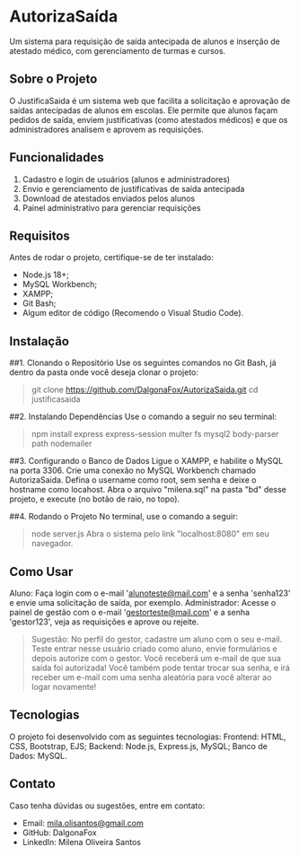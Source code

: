 # AutorizaSaída
Um sistema para requisição de saída antecipada de alunos e inserção de atestado médico, com gerenciamento de turmas e cursos.

## Sobre o Projeto
O JustificaSaida é um sistema web que facilita a solicitação e aprovação de saídas antecipadas de alunos em escolas. Ele permite que alunos façam pedidos de saída, enviem justificativas (como atestados médicos) e que os administradores analisem e aprovem as requisições.

## Funcionalidades
1. Cadastro e login de usuários (alunos e administradores)
2. Envio e gerenciamento de justificativas de saída antecipada
3. Download de atestados enviados pelos alunos
4. Painel administrativo para gerenciar requisições

## Requisitos
Antes de rodar o projeto, certifique-se de ter instalado:
- Node.js 18+;
- MySQL Workbench;
- XAMPP;
- Git Bash;
- Algum editor de código (Recomendo o Visual Studio Code).

## Instalação

##1. Clonando o Repositório
Use os seguintes comandos no Git Bash, já dentro da pasta onde você deseja clonar o projeto:
> git clone https://github.com/DalgonaFox/AutorizaSaida.git
> cd justificasaida

##2. Instalando Dependências
Use o comando a seguir no seu terminal:
> npm install express express-session multer fs mysql2 body-parser path nodemailer

##3. Configurando o Banco de Dados
Ligue o XAMPP, e habilite o MySQL na porta 3306.
Crie uma conexão no MySQL Workbench chamado AutorizaSaida. Defina o username como root, sem senha e deixe o hostname como locahost.
Abra o arquivo "milena.sql" na pasta "bd" desse projeto, e execute (no botão de raio, no topo).

##4. Rodando o Projeto
No terminal, use o comando a seguir:
> node server.js
Abra o sistema pelo link "localhost:8080" em seu navegador.

## Como Usar
Aluno: Faça login com o e-mail 'alunoteste@mail.com' e a senha 'senha123' e envie uma solicitação de saída, por exemplo.
Administrador: Acesse o painel de gestão com o e-mail 'gestorteste@mail.com' e a senha 'gestor123', veja as requisições e aprove ou rejeite.
> Sugestão: No perfil do gestor, cadastre um aluno com o seu e-mail. Teste entrar nesse usuário criado como aluno, envie formulários e depois autorize com o gestor. Você receberá um e-mail de que sua saída foi autorizada! Você também pode tentar trocar sua senha, e irá receber um e-mail com uma senha aleatória para você alterar ao logar novamente!

## Tecnologias
O projeto foi desenvolvido com as seguintes tecnologias:
Frontend: HTML, CSS, Bootstrap, EJS;
Backend: Node.js, Express.js, MySQL;
Banco de Dados: MySQL.

## Contato
Caso tenha dúvidas ou sugestões, entre em contato:
- Email: mila.olisantos@gmail.com
- GitHub: DalgonaFox
- LinkedIn: Milena Oliveira Santos